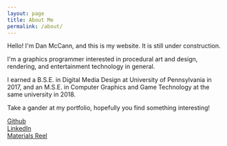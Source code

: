 ```yaml
---
layout: page
title: About Me
permalink: /about/
---
```



Hello! I'm Dan McCann, and this is my website.  It is still under construction. 

I'm a graphics programmer interested in procedural art and design, rendering, and entertainment technology in general. 

I earned a B.S.E. in Digital Media Design at University of Pennsylvania in 2017, and an M.S.E. in Computer Graphics and Game Technology at the same university in 2018.

Take a gander at my portfolio, hopefully you find something interesting!



<p style="text-align: center;">



<a href="https://github.com/mccannd">Github</a>
<br />
<a href="https://www.linkedin.com/in/daniel-mccann-373432120">LinkedIn</a>
<br />
<a href="https://vimeo.com/2507163670">Materials Reel</a>

</p>

